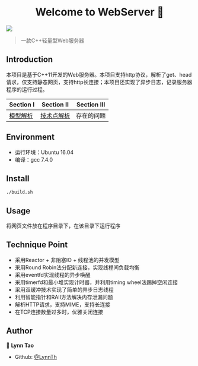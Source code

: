 <h1 align="center">Welcome to WebServer 👋</h1>
<p>
  <img src="https://img.shields.io/badge/version-1.0.0-blue.svg?cacheSeconds=2592000" />
</p>

> 一款C++轻量型Web服务器

## Introduction
本项目是基于C++11开发的Web服务器。本项目支持http协议，解析了get、head请求，仅支持静态网页，支持http长连接；本项目还实现了异步日志，记录服务器程序的运行过程。

| Section Ⅰ | Section Ⅱ  | Section Ⅲ  |
| --------- | ---------- | ---------- |
| [模型解析](https://github.com/LynnTh/WebServer/blob/master/%E6%A8%A1%E5%9E%8B%E8%A7%A3%E6%9E%90.md)  | [技术点解析](https://github.com/LynnTh/WebServer/blob/master/%E6%8A%80%E6%9C%AF%E7%82%B9%E8%A7%A3%E6%9E%90.md) | 存在的问题 |

## Environment
- 运行环境：Ubuntu 16.04
- 编译：gcc 7.4.0

## Install

```sh
./build.sh
```

## Usage

将网页文件放在程序目录下，在该目录下运行程序

## Technique Point
- 采用Reactor + 非阻塞IO + 线程池的并发模型
- 采用Round Robin法分配新连接，实现线程间负载均衡
- 采用eventfd实现线程的异步唤醒
- 采用timerfd和最小堆实现计时器，并利用timing wheel法踢掉空闲连接
- 采用双缓冲技术实现了简单的异步日志线程
- 利用智能指针和RAII方法解决内存泄漏问题
- 解析HTTP请求，支持MIME，支持长连接
- 在TCP连接数量过多时，优雅关闭连接

## Author

👤 **Lynn Tao**

* Github: [@LynnTh](https://github.com/LynnTh)


